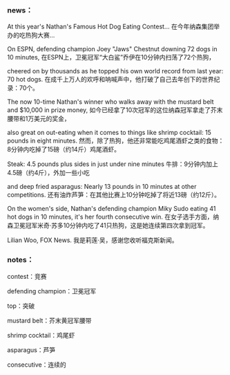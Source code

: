 ### news：

At this year's Nathan's Famous Hot Dog Eating Contest... 在今年纳森集团举办的吃热狗大赛...

On ESPN, defending champion Joey "Jaws" Chestnut downing 72 dogs in 10 minutes, 在ESPN上，卫冕冠军“大白鲨”乔伊在10分钟内扫荡了72个热狗，

cheered on by thousands as he topped his own world record from last year: 70 hot dogs. 在成千上万人的欢呼和呐喊声中，他打破了自己去年创下的世界纪录：70个。

The now 10-time Nathan's winner who walks away with the mustard belt and $10,000 in prize money, 如今已经拿了10次冠军的这位纳森冠军拿走了芥末腰带和1万美元的奖金，

also great on out-eating when it comes to things like shrimp cocktail: 15 pounds in eight minutes. 然而，除了热狗，他还非常能吃鸡尾酒虾之类的食物：8分钟内吃掉了15磅（约14斤）鸡尾酒虾。

Steak: 4.5 pounds plus sides in just under nine minutes 牛排：9分钟内加上4.5磅（约4斤），外加一些小吃

and deep fried asparagus: Nearly 13 pounds in 10 minutes at other competitions. 还有油炸芦笋：在其他比赛上10分钟吃掉了将近13磅（约12斤）。

On the women's side, Nathan's defending champion Miky Sudo eating 41 hot dogs in 10 minutes, it's her fourth consecutive win. 在女子选手方面，纳森卫冕冠军米奇·苏多10分钟内吃了41只热狗，这是她连续第四次拿到冠军。

Lilian Woo, FOX News. 我是莉莲·吴，感谢您收听福克斯新闻。

### notes：

contest：竞赛

defending champion：卫冕冠军

top：突破

mustard belt：芥末黄冠军腰带

shrimp cocktail：鸡尾虾

asparagus：芦笋

consecutive：连续的

